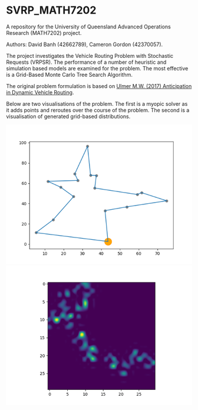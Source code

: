 # SVRP_MATH7202
A repository for the University of Queensland Advanced Operations Research (MATH7202) project. 

Authors: David Banh (42662789), Cameron Gordon (42370057). 

The project investigates the Vehicle Routing Problem with Stochastic Requests (VRPSR). The performance of a number of heuristic and simulation based models are examined for the problem. The most effective is a Grid-Based Monte Carlo Tree Search Algorithm. 

The original problem formulation is based on [Ulmer M.W. (2017) Anticipation in Dynamic Vehicle Routing](https://www.researchgate.net/publication/325372734_Anticipation_in_Dynamic_Vehicle_Routing). 

Below are two visualisations of the problem. The first is a myopic solver as it adds points and reroutes over the course of the problem. The second is a visualisation of generated grid-based distributions. 

![](movie.gif)
![](grid_based_movie.gif)
